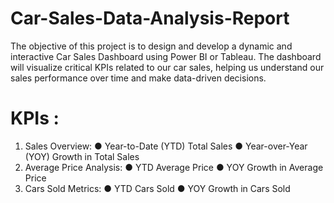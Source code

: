 # Car-Sales-Data-Analysis-Report
The objective of this project is to design and develop a dynamic and interactive Car Sales Dashboard using Power BI or Tableau. The dashboard will visualize critical KPIs related to our car sales, helping us understand our sales performance over time and make data-driven decisions.

# KPIs : 
1.	Sales Overview:
●	Year-to-Date (YTD) Total Sales
●	Year-over-Year (YOY) Growth in Total Sales
2.	Average Price Analysis:
●	YTD Average Price
●	YOY Growth in Average Price
3.	Cars Sold Metrics:
●	YTD Cars Sold
●	YOY Growth in Cars Sold

